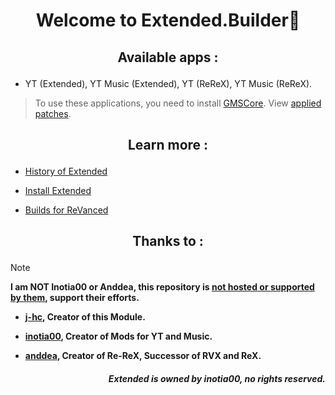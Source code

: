 # <p align="center"> Welcome to Extended.Builder🔧

## <p align="center"> Available apps :
- YT (Extended), YT Music (Extended), YT (ReReX), YT Music (ReReX).
> To use these applications, you need to install [GMSCore](https://github.com/ReVanced/GmsCore/releases/latest). View [applied patches](https://github.com/kevinr99089/Extended.Builder/blob/main/config.toml).

## <p align="center"> Learn more :
- [History of Extended](https://github.com/kevinr99089/Extended.Builder/blob/main/history.md)

- [Install Extended](https://github.com/kevinr99089/Extended.Builder/blob/main/install.md)

- [Builds for ReVanced](https://github.com/Kevinr99089/ReVanced.Builder)

## <p align="center"> Thanks to :
>[!NOTE]
> **I am NOT Inotia00 or Anddea, this repository is [not hosted or supported by them](https://github.com/kevinr99089/Extended.Builder/blob/main/history.md#-warning-), support their efforts.**
- **[j-hc](https://github.com/j-hc), Creator of this Module.**

- **[inotia00](https://github.com/inotia00), Creator of Mods for YT and Music.**

- **[anddea](https://github.com/anddea), Creator of Re-ReX, Successor of RVX and ReX.**

##### <p align="right"> **Extended is owned by inotia00, no rights reserved.**
